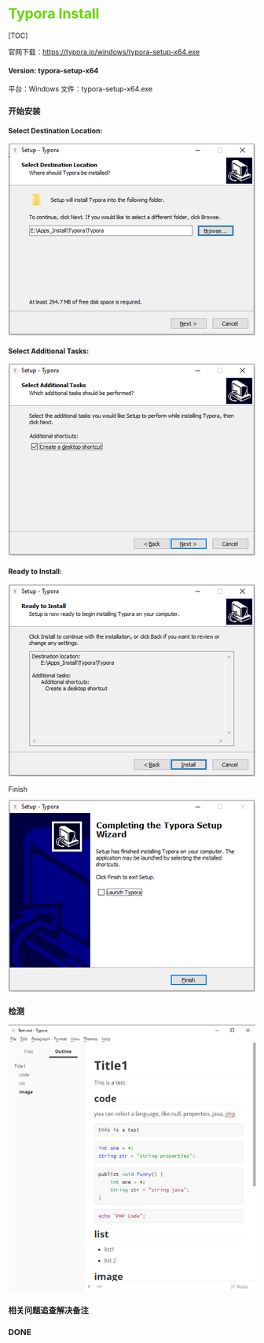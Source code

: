 

# <font color=#69D600>Typora Install </font>

[TOC]

官网下载：https://typora.io/windows/typora-setup-x64.exe

#### Version: typora-setup-x64
平台：Windows
文件：typora-setup-x64.exe



### 开始安装

#### Select Destination Location:

![Typora](../images/Typora/Typora001.png "Select Destination Location")  

#### Select Additional Tasks:

![Typora](../images/Typora/Typora002.png "Select Additional Tasks") 

#### Ready to Install:

![Typora](../images/Typora/Typora003.png "Ready to Install") 

Finish

![Typora](../images/Typora/Typora004.png "Finish") 

### 检测

![Typora](../images/Typora/Typora005.png) 



### 相关问题追查解决备注



### DONE

